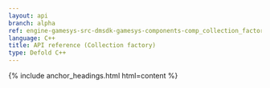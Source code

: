 ```yaml
---
layout: api
branch: alpha
ref: engine-gamesys-src-dmsdk-gamesys-components-comp_collection_factory-h
language: C++
title: API reference (Collection factory)
type: Defold C++
---
```

{% include anchor_headings.html html=content %}